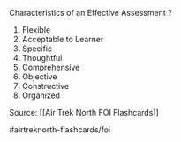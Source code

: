 Characteristics of an Effective Assessment
?
1. Flexible
2. Acceptable to Learner
3. Specific
4. Thoughtful
5. Comprehensive
6. Objective
7. Constructive
8. Organized
<!--SR:!2022-10-04,1,230-->


Source: [[Air Trek North FOI Flashcards]]

#airtreknorth-flashcards/foi